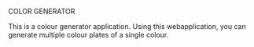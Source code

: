 COLOR GENERATOR

This is a colour generator application. Using this webapplication, you can generate multiple colour plates of a single colour.
